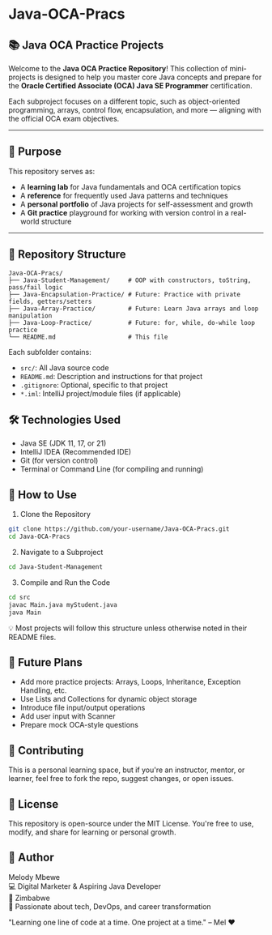 # Java-OCA-Pracs

## 📚 Java OCA Practice Projects

Welcome to the **Java OCA Practice Repository**! This collection of mini-projects is designed to help you master core Java concepts and prepare for the **Oracle Certified Associate (OCA) Java SE Programmer** certification.

Each subproject focuses on a different topic, such as object-oriented programming, arrays, control flow, encapsulation, and more — aligning with the official OCA exam objectives.

---

## 🧠 Purpose

This repository serves as:

- A **learning lab** for Java fundamentals and OCA certification topics  
- A **reference** for frequently used Java patterns and techniques  
- A **personal portfolio** of Java projects for self-assessment and growth  
- A **Git practice** playground for working with version control in a real-world structure  

---

## 📁 Repository Structure

```
Java-OCA-Pracs/
├── Java-Student-Management/     # OOP with constructors, toString, pass/fail logic
├── Java-Encapsulation-Practice/ # Future: Practice with private fields, getters/setters
├── Java-Array-Practice/         # Future: Learn Java arrays and loop manipulation
├── Java-Loop-Practice/          # Future: for, while, do-while loop practice
└── README.md                    # This file
```

Each subfolder contains:
- `src/`: All Java source code
- `README.md`: Description and instructions for that project
- `.gitignore`: Optional, specific to that project
- `*.iml`: IntelliJ project/module files (if applicable)

## 🛠️ Technologies Used

- Java SE (JDK 11, 17, or 21)
- IntelliJ IDEA (Recommended IDE)
- Git (for version control)
- Terminal or Command Line (for compiling and running)

## 🚀 How to Use

1. Clone the Repository
```bash
git clone https://github.com/your-username/Java-OCA-Pracs.git
cd Java-OCA-Pracs
```

2. Navigate to a Subproject
```bash
cd Java-Student-Management
```

3. Compile and Run the Code
```bash
cd src
javac Main.java myStudent.java
java Main
```

💡 Most projects will follow this structure unless otherwise noted in their README files.

## 🔮 Future Plans

- Add more practice projects: Arrays, Loops, Inheritance, Exception Handling, etc.
- Use Lists and Collections for dynamic object storage
- Introduce file input/output operations
- Add user input with Scanner
- Prepare mock OCA-style questions

## 🤝 Contributing

This is a personal learning space, but if you're an instructor, mentor, or learner, feel free to fork the repo, suggest changes, or open issues.

## 📝 License

This repository is open-source under the MIT License. You're free to use, modify, and share for learning or personal growth.

## 💪 Author

Melody Mbewe  
💻 Digital Marketer & Aspiring Java Developer  
📍 Zimbabwe  
🌟 Passionate about tech, DevOps, and career transformation

"Learning one line of code at a time. One project at a time." – Mel ❤️
